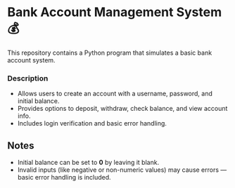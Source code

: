 # Bank Account Management System💰
This repository contains a Python program that simulates a basic bank account system.

### Description
- Allows users to create an account with a username, password, and initial balance.
- Provides options to deposit, withdraw, check balance, and view account info.
- Includes login verification and basic error handling.

## Notes
- Initial balance can be set to **0** by leaving it blank.  
- Invalid inputs (like negative or non-numeric values) may cause errors — basic error handling is included.
